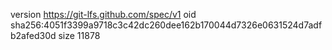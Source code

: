 version https://git-lfs.github.com/spec/v1
oid sha256:4051f3399a9718c3c42dc260dee162b170044d7326e0631524d7adfb2afed30d
size 11878
